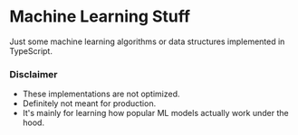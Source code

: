 # Machine Learning Stuff

Just some machine learning algorithms or data structures implemented in TypeScript.

### Disclaimer

-  These implementations are not optimized.
-  Definitely not meant for production.
-  It's mainly for learning how popular ML models actually work under the hood.
